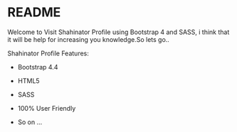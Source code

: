 # README

Welcome to Visit Shahinator Profile using Bootstrap 4 and SASS, i think that it will be help for increasing you knowledge.So lets go..

Shahinator Profile Features:


* Bootstrap 4.4

* HTML5

* SASS

* 100% User Friendly

* So on ...